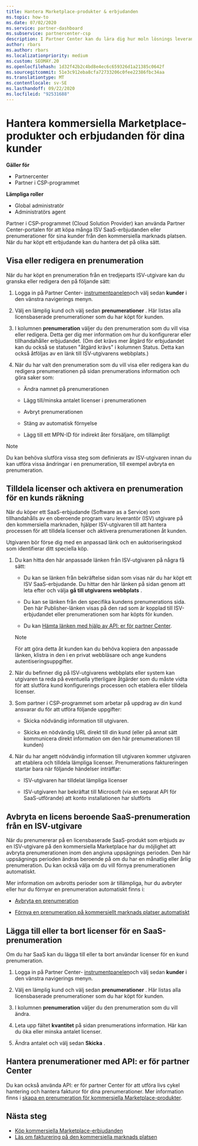 ```yaml
---
title: Hantera Marketplace-produkter & erbjudanden
ms.topic: how-to
ms.date: 07/02/2020
ms.service: partner-dashboard
ms.subservice: partnercenter-csp
description: I Partner Center kan du lära dig hur moln lösnings leverantörer kan hantera tredjeparts ISV-erbjudanden som köpts för kunder från den kommersiella marknaden.
author: rbars
ms.author: rbars
ms.localizationpriority: medium
ms.custom: SEOMAY.20
ms.openlocfilehash: 1d32f42b2c4bd8e4ec6c659326d1a21385c0642f
ms.sourcegitcommit: 51e3c912eba8cfa72733206c0fee22386fbc34aa
ms.translationtype: MT
ms.contentlocale: sv-SE
ms.lasthandoff: 09/22/2020
ms.locfileid: "92531688"
---
```

# <a name="manage-commercial-marketplace-products-and-offers-for-your-customers"></a>Hantera kommersiella Marketplace-produkter och erbjudanden för dina kunder

**Gäller för**

- Partnercenter
- Partner i CSP-programmet

**Lämpliga roller**

- Global administratör
- Administratörs agent

Partner i CSP-programmet (Cloud Solution Provider) kan använda Partner Center-portalen för att köpa många ISV SaaS-erbjudanden eller prenumerationer för sina kunder från den kommersiella marknads platsen. När du har köpt ett erbjudande kan du hantera det på olika sätt.

## <a name="view-or-edit-a-subscription"></a>Visa eller redigera en prenumeration

När du har köpt en prenumeration från en tredjeparts ISV-utgivare kan du granska eller redigera den på följande sätt:

1. Logga in på Partner Center- [instrumentpanelen](https://partner.microsoft.com/dashboard)och välj sedan **kunder** i den vänstra navigerings menyn.

2. Välj en lämplig kund och välj sedan **prenumerationer** . Här listas alla licensbaserade prenumerationer som du har köpt för kunden.

3. I kolumnen **prenumeration** väljer du den prenumeration som du vill visa eller redigera. Detta ger dig mer information om hur du konfigurerar eller tillhandahåller erbjudandet. (Om det krävs mer åtgärd för erbjudandet kan du också se statusen "åtgärd krävs" i kolumnen Status. Detta kan också åtföljas av en länk till ISV-utgivarens webbplats.)

4. När du har valt den prenumeration som du vill visa eller redigera kan du redigera prenumerationen på sidan prenumerations information och göra saker som:

    - Ändra namnet på prenumerationen

    - Lägg till/minska antalet licenser i prenumerationen

    - Avbryt prenumerationen

    - Stäng av automatisk förnyelse

    - Lägg till ett MPN-ID för indirekt åter försäljare, om tillämpligt

> [!NOTE]
> Du kan behöva slutföra vissa steg som definierats av ISV-utgivaren innan du kan utföra vissa ändringar i en prenumeration, till exempel avbryta en prenumeration.

## <a name="assign-licenses-and-activate-a-subscription-on-behalf-of-a-customer"></a>Tilldela licenser och aktivera en prenumeration för en kunds räkning

När du köper ett SaaS-erbjudande (Software as a Service) som tillhandahålls av en oberoende program varu leverantör (ISV) utgivare på den kommersiella marknaden, hjälper ISV-utgivaren till att hantera processen för att tilldela licenser och aktivera prenumerationen åt kunden.

Utgivaren bör förse dig med en anpassad länk och en auktoriseringskod som identifierar ditt speciella köp.

1. Du kan hitta den här anpassade länken från ISV-utgivaren på några få sätt:

   - Du kan se länken från bekräftelse sidan som visas när du har köpt ett ISV SaaS-erbjudande. Du hittar den här länken på sidan genom att leta efter och välja **gå till utgivarens webbplats** .

   - Du kan se länken från den specifika kundens prenumerations sida. Den här Publisher-länken visas på den rad som är kopplad till ISV-erbjudandet eller prenumerationen som har köpts för kunden.

   - Du kan [Hämta länken med hjälp av API: er för partner Center](/partner-center/develop/get-activation-link-by-order-line-item).

   > [!NOTE]
   > För att göra detta åt kunden kan du behöva kopiera den anpassade länken, klistra in den i en privat webbläsare och ange kundens autentiseringsuppgifter.

2. När du befinner dig på ISV-utgivarens webbplats eller system kan utgivaren ta reda på eventuella ytterligare åtgärder som du måste vidta för att slutföra kund konfigurerings processen och etablera eller tilldela licenser.

3. Som partner i CSP-programmet som arbetar på uppdrag av din kund ansvarar du för att utföra följande uppgifter:

    - Skicka nödvändig information till utgivaren.

    - Skicka en nödvändig URL direkt till din kund (eller på annat sätt kommunicera direkt information om den här prenumerationen till kunden)

4. När du har angett nödvändig information till utgivaren kommer utgivaren att etablera och tilldela lämpliga licenser. Prenumerations faktureringen startar bara när följande händelser inträffar:

    - ISV-utgivaren har tilldelat lämpliga licenser

    - ISV-utgivaren har bekräftat till Microsoft (via en separat API för SaaS-utförande) att konto installationen har slutförts

## <a name="cancel-a-license-based-saas-subscription-from-an-isv-publisher"></a>Avbryta en licens beroende SaaS-prenumeration från en ISV-utgivare

När du prenumererar på en licensbaserade SaaS-produkt som erbjuds av en ISV-utgivare på den kommersiella Marketplace har du möjlighet att avbryta prenumerationen inom den angivna uppsägnings perioden. Den här uppsägnings perioden ändras beroende på om du har en månatlig eller årlig prenumeration. Du kan också välja om du vill förnya prenumerationen automatiskt.

Mer information om avbrotts perioder som är tillämpliga, hur du avbryter eller hur du förnyar en prenumeration automatiskt finns i:

- [Avbryta en prenumeration](create-a-new-subscription.md#cancel-a-subscription)

- [Förnya en prenumeration på kommersiellt marknads platser automatiskt](create-a-new-subscription.md#choose-whether-to-automatically-renew-a-commercial-marketplace-subscription)

## <a name="add-or-remove-licenses-for-a-saas-subscription"></a>Lägga till eller ta bort licenser för en SaaS-prenumeration

Om du har SaaS kan du lägga till eller ta bort användar licenser för en kund prenumeration.

1. Logga in på Partner Center- [instrumentpanelen](https://partner.microsoft.com/dashboard)och välj sedan **kunder** i den vänstra navigerings menyn.

2. Välj en lämplig kund och välj sedan **prenumerationer** . Här listas alla licensbaserade prenumerationer som du har köpt för kunden.

3. I kolumnen **prenumeration** väljer du den prenumeration som du vill ändra.

4. Leta upp fältet **kvantitet** på sidan prenumerations information. Här kan du öka eller minska antalet licenser.

5. Ändra antalet och välj sedan **Skicka** .

## <a name="manage-subscriptions-using-partner-center-apis"></a>Hantera prenumerationer med API: er för partner Center

Du kan också använda API: er för partner Center för att utföra livs cykel hantering och hantera fakturor för dina prenumerationer. Mer information finns i [skapa en prenumeration för kommersiella Marketplace-produkter](/partner-center/develop/create-subscription-azure-marketplace-products).

## <a name="next-steps"></a>Nästa steg

- [Köp kommersiella Marketplace-erbjudanden](csp-commercial-marketplace-purchase.md)
- [Läs om fakturering på den kommersiella marknads platsen](csp-commercial-marketplace-billing.md)
